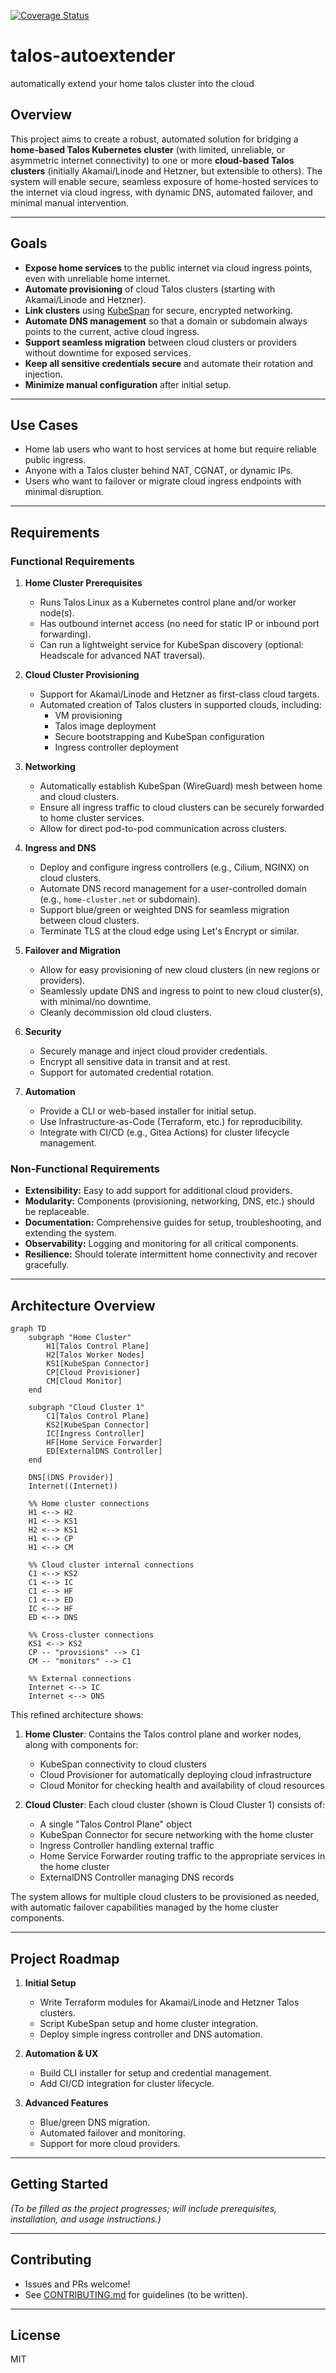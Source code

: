 [![Coverage Status](https://coveralls.io/repos/github/picotechllc/talos-autoextender/badge.svg?branch=main)](https://coveralls.io/github/picotechllc/talos-autoextender?branch=main)
# talos-autoextender
automatically extend your home talos cluster into the cloud

## Overview

This project aims to create a robust, automated solution for bridging a **home-based Talos Kubernetes cluster** (with limited, unreliable, or asymmetric internet connectivity) to one or more **cloud-based Talos clusters** (initially Akamai/Linode and Hetzner, but extensible to others). The system will enable secure, seamless exposure of home-hosted services to the internet via cloud ingress, with dynamic DNS, automated failover, and minimal manual intervention.

---

## Goals

- **Expose home services** to the public internet via cloud ingress points, even with unreliable home internet.
- **Automate provisioning** of cloud Talos clusters (starting with Akamai/Linode and Hetzner).
- **Link clusters** using [KubeSpan](https://www.talos.dev/v1.6/kubespan/introduction/) for secure, encrypted networking.
- **Automate DNS management** so that a domain or subdomain always points to the current, active cloud ingress.
- **Support seamless migration** between cloud clusters or providers without downtime for exposed services.
- **Keep all sensitive credentials secure** and automate their rotation and injection.
- **Minimize manual configuration** after initial setup.

---

## Use Cases

- Home lab users who want to host services at home but require reliable public ingress.
- Anyone with a Talos cluster behind NAT, CGNAT, or dynamic IPs.
- Users who want to failover or migrate cloud ingress endpoints with minimal disruption.

---

## Requirements

### Functional Requirements

1. **Home Cluster Prerequisites**
   - Runs Talos Linux as a Kubernetes control plane and/or worker node(s).
   - Has outbound internet access (no need for static IP or inbound port forwarding).
   - Can run a lightweight service for KubeSpan discovery (optional: Headscale for advanced NAT traversal).

2. **Cloud Cluster Provisioning**
   - Support for Akamai/Linode and Hetzner as first-class cloud targets.
   - Automated creation of Talos clusters in supported clouds, including:
     - VM provisioning
     - Talos image deployment
     - Secure bootstrapping and KubeSpan configuration
     - Ingress controller deployment

3. **Networking**
   - Automatically establish KubeSpan (WireGuard) mesh between home and cloud clusters.
   - Ensure all ingress traffic to cloud clusters can be securely forwarded to home cluster services.
   - Allow for direct pod-to-pod communication across clusters.

4. **Ingress and DNS**
   - Deploy and configure ingress controllers (e.g., Cilium, NGINX) on cloud clusters.
   - Automate DNS record management for a user-controlled domain (e.g., `home-cluster.net` or subdomain).
   - Support blue/green or weighted DNS for seamless migration between cloud clusters.
   - Terminate TLS at the cloud edge using Let's Encrypt or similar.

5. **Failover and Migration**
   - Allow for easy provisioning of new cloud clusters (in new regions or providers).
   - Seamlessly update DNS and ingress to point to new cloud cluster(s), with minimal/no downtime.
   - Cleanly decommission old cloud clusters.

6. **Security**
   - Securely manage and inject cloud provider credentials.
   - Encrypt all sensitive data in transit and at rest.
   - Support for automated credential rotation.

7. **Automation**
   - Provide a CLI or web-based installer for initial setup.
   - Use Infrastructure-as-Code (Terraform, etc.) for reproducibility.
   - Integrate with CI/CD (e.g., Gitea Actions) for cluster lifecycle management.

### Non-Functional Requirements

- **Extensibility:** Easy to add support for additional cloud providers.
- **Modularity:** Components (provisioning, networking, DNS, etc.) should be replaceable.
- **Documentation:** Comprehensive guides for setup, troubleshooting, and extending the system.
- **Observability:** Logging and monitoring for all critical components.
- **Resilience:** Should tolerate intermittent home connectivity and recover gracefully.

---

## Architecture Overview

```mermaid
graph TD
    subgraph "Home Cluster"
        H1[Talos Control Plane]
        H2[Talos Worker Nodes]
        KS1[KubeSpan Connector]
        CP[Cloud Provisioner]
        CM[Cloud Monitor]
    end

    subgraph "Cloud Cluster 1"
        C1[Talos Control Plane]
        KS2[KubeSpan Connector]
        IC[Ingress Controller]
        HF[Home Service Forwarder]
        ED[ExternalDNS Controller]
    end

    DNS[(DNS Provider)]
    Internet((Internet))

    %% Home cluster connections
    H1 <--> H2
    H1 <--> KS1
    H2 <--> KS1
    H1 <--> CP
    H1 <--> CM

    %% Cloud cluster internal connections
    C1 <--> KS2
    C1 <--> IC
    C1 <--> HF
    C1 <--> ED
    IC <--> HF
    ED <--> DNS

    %% Cross-cluster connections
    KS1 <--> KS2
    CP -- "provisions" --> C1
    CM -- "monitors" --> C1
    
    %% External connections
    Internet <--> IC
    Internet <--> DNS
```

This refined architecture shows:

1. **Home Cluster**: Contains the Talos control plane and worker nodes, along with components for:
   - KubeSpan connectivity to cloud clusters
   - Cloud Provisioner for automatically deploying cloud infrastructure
   - Cloud Monitor for checking health and availability of cloud resources

2. **Cloud Cluster**: Each cloud cluster (shown is Cloud Cluster 1) consists of:
   - A single "Talos Control Plane" object
   - KubeSpan Connector for secure networking with the home cluster
   - Ingress Controller handling external traffic
   - Home Service Forwarder routing traffic to the appropriate services in the home cluster
   - ExternalDNS Controller managing DNS records

The system allows for multiple cloud clusters to be provisioned as needed, with automatic failover capabilities managed by the home cluster components.

---

## Project Roadmap

1. **Initial Setup**
   - Write Terraform modules for Akamai/Linode and Hetzner Talos clusters.
   - Script KubeSpan setup and home cluster integration.
   - Deploy simple ingress controller and DNS automation.

2. **Automation & UX**
   - Build CLI installer for setup and credential management.
   - Add CI/CD integration for cluster lifecycle.

3. **Advanced Features**
   - Blue/green DNS migration.
   - Automated failover and monitoring.
   - Support for more cloud providers.

---

## Getting Started

_(To be filled as the project progresses; will include prerequisites, installation, and usage instructions.)_

---

## Contributing

- Issues and PRs welcome!
- See [CONTRIBUTING.md](CONTRIBUTING.md) for guidelines (to be written).

---

## License

MIT

